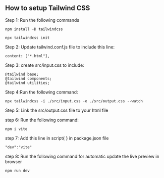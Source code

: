 ## How to setup Tailwind CSS

Step 1: Run the following commands

``` 
npm install -D tailwindcss
```
```
npx tailwindcss init
```

Step 2: Update tailwind.conf.js file to include this line:
```
content: ["*.html"],
```

Step 3: create src/input.css to include:
```
@tailwind base;
@tailwind components;
@tailwind utilities;
```

Step 4:Run the following command:
```
npx tailwindcss -i ./src/input.css -o ./src/output.css --watch
```

Step 5: Link the src/output.css file to your html file

step 6: Run the following command:
```
npm i vite
```

step 7: Add this line in script{ } in package.json file
```
"dev":"vite"
```

step 8: Run the following command for automatic update the live preview in browser
```
npm run dev
```
